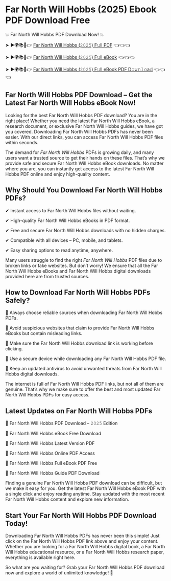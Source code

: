 # Far North Will Hobbs (2025) Ebook PDF Download Free

💥 Far North Will Hobbs PDF Download Now! 💥

➤ ►🌍📚📱👉 [Far North Will Hobbs (𝟸𝟶𝟸𝟻) F𝚞ll PDF](https://getpdf.xyz/far-north-will-hobbs) 👈👈👈


➤ ►🌍📚📱👉 [Far North Will Hobbs (𝟸𝟶𝟸𝟻) F𝚞ll eBook](https://getpdf.xyz/far-north-will-hobbs) 👈👈👈


➤ ►🌍📚📱👉 [Far North Will Hobbs (𝟸𝟶𝟸𝟻) F𝚞ll eBook PDF D𝚘𝚠𝚗𝚕𝚘a𝚍](https://getpdf.xyz/far-north-will-hobbs) 👈👈👈


## Far North Will Hobbs PDF Download – Get the Latest Far North Will Hobbs eBook Now!

Looking for the best Far North Will Hobbs PDF download? You are in the right place! Whether you need the latest Far North Will Hobbs eBook, a research document, or exclusive Far North Will Hobbs guides, we have got you covered. Downloading Far North Will Hobbs PDFs has never been easier. With our direct links, you can access Far North Will Hobbs PDF files within seconds.

The demand for *Far North Will Hobbs* PDFs is growing daily, and many users want a trusted source to get their hands on these files. That’s why we provide safe and secure Far North Will Hobbs eBook downloads. No matter where you are, you can instantly get access to the latest Far North Will Hobbs PDF online and enjoy high-quality content.

## Why Should You Download Far North Will Hobbs PDFs?

✔ Instant access to Far North Will Hobbs files without waiting.

✔ High-quality Far North Will Hobbs eBooks in PDF format.

✔ Free and secure Far North Will Hobbs downloads with no hidden charges.

✔ Compatible with all devices – PC, mobile, and tablets.

✔ Easy sharing options to read anytime, anywhere.

Many users struggle to find the right *Far North Will Hobbs* PDF files due to broken links or fake websites. But don’t worry! We ensure that all the Far North Will Hobbs eBooks and Far North Will Hobbs digital downloads provided here are from trusted sources.

## How to Download Far North Will Hobbs PDFs Safely?

📌 Always choose reliable sources when downloading Far North Will Hobbs PDFs.

📌 Avoid suspicious websites that claim to provide Far North Will Hobbs eBooks but contain misleading links.

📌 Make sure the Far North Will Hobbs download link is working before clicking.

📌 Use a secure device while downloading any Far North Will Hobbs PDF file.

📌 Keep an updated antivirus to avoid unwanted threats from Far North Will Hobbs digital downloads.

The internet is full of Far North Will Hobbs PDF links, but not all of them are genuine. That’s why we make sure to offer the best and most updated Far North Will Hobbs PDFs for easy access.

## Latest Updates on Far North Will Hobbs PDFs

🔹 Far North Will Hobbs PDF Download – 𝟸𝟶𝟸𝟻 Edition

🔹 Far North Will Hobbs eBook Free Download

🔹 Far North Will Hobbs Latest Version PDF

🔹 Far North Will Hobbs Online PDF Access

🔹 Far North Will Hobbs Full eBook PDF Free

🔹 Far North Will Hobbs Guide PDF Download

Finding a genuine Far North Will Hobbs PDF download can be difficult, but we make it easy for you. Get the latest Far North Will Hobbs eBook PDF with a single click and enjoy reading anytime. Stay updated with the most recent Far North Will Hobbs content and explore new information.

## Start Your Far North Will Hobbs PDF Download Today!

Downloading Far North Will Hobbs PDFs has never been this simple! Just click on the Far North Will Hobbs PDF link above and enjoy your content. Whether you are looking for a Far North Will Hobbs digital book, a Far North Will Hobbs educational resource, or a Far North Will Hobbs research paper, everything is available right here.

So what are you waiting for? Grab your Far North Will Hobbs PDF download now and explore a world of unlimited knowledge! 🚀